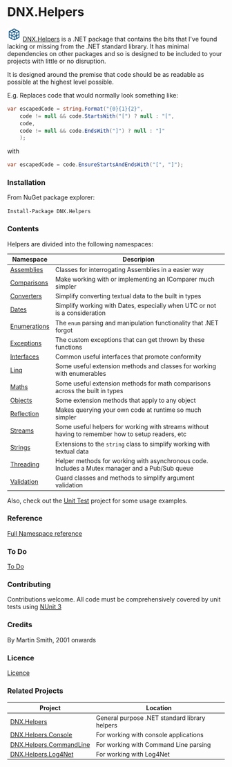 # DNX.Helpers

![DNX Solutions Logo](images/favicon-32x32.png)
[DNX.Helpers](http://github.com/martinsmith1968/DNX.Helpers) is a .NET package that contains the bits that I've found lacking or missing from the .NET standard library. It has minimal dependencies on other packages and so is designed to be included to your projects with little or no disruption.

It is designed around the premise that code should be as readable as possible at the highest level possible.

E.g. Replaces code that would normally look something like:
```csharp
var escapedCode = string.Format("{0}{1}{2}",
    code != null && code.StartsWith("[") ? null : "[",
    code,
    code != null && code.EndsWith("]") ? null : "]"
    );
```

with

```csharp
var escapedCode = code.EnsureStartsAndEndsWith("[", "]");
```

### Installation

From NuGet package explorer:

`Install-Package DNX.Helpers`

### Contents

Helpers are divided into the following namespaces:

| Namespace | Descripion |
| --- | --- |
| [Assemblies](docs/Assemblies.md) | Classes for interrogating Assemblies in a easier way |
| [Comparisons](docs/Comparisons.md) | Make working with or implementing an IComparer much simpler |
| [Converters](docs/Converters.md) | Simplify converting textual data to the built in types |
| [Dates](docs/Dates.md) | Simplify working with Dates, especially when UTC or not is a consideration |
| [Enumerations](docs/Enumerations.md) | The `enum` parsing and manipulation functionality that .NET forgot |
| [Exceptions](docs/Exceptions.md) | The custom exceptions that can get thrown by these functions |
| [Interfaces](docs/Interfaces.md) | Common useful interfaces that promote conformity |
| [Linq](docs/Linq.md) | Some useful extension methods and classes for working with enumerables |
| [Maths](docs/Maths.md) | Some useful extension methods for math comparisons across the built in types |
| [Objects](docs/Objects.md) | Some extension methods that apply to any object |
| [Reflection](docs/Reflection.md) | Makes querying your own code at runtime so much simpler |
| [Streams](docs/Streams.md) | Some useful helpers for working with streams without having to remember how to setup readers, etc |
| [Strings](docs/Strings.md) | Extensions to the `string` class to simplify working with textual data |
| [Threading](docs/Threading.md) | Helper methods for working with asynchronous code. Includes a Mutex manager and a Pub/Sub queue |
| [Validation](docs/Validation.md) | Guard classes and methods to simplify argument validation |

Also, check out the [Unit Test](Test.DNX.Helpers) project for some usage examples.

### Reference

[Full Namespace reference](reference/reference.md)

### To Do

[To Do](todo.md)

### Contributing

Contributions welcome. All code must be comprehensively covered by unit tests using [NUnit 3](http://www.nunit.org)

### Credits

By Martin Smith, 2001 onwards

### Licence

[Licence](licence.txt)

### Related Projects

| Project | Location |
| --- | --- |
| [DNX.Helpers](http://github.com/martinsmith1968/DNX.Helpers) | General purpose .NET standard library helpers |
| [DNX.Helpers.Console](http://github.com/martinsmith1968/DNX.Helpers.Console) | For working with console applications |
| [DNX.Helpers.CommandLine](http://github.com/martinsmith1968/DNX.Helpers.CommandLine) | For working with Command Line parsing |
| [DNX.Helpers.Log4Net](http://github.com/martinsmith1968/DNX.Helpers.Log4Net) | For working with Log4Net |
